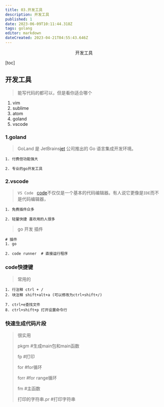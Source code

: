 ```yaml
---
title: 03.开发工具
description: 开发工具
published: 1
date: 2023-06-09T10:11:44.318Z
tags: golang
editor: markdown
dateCreated: 2023-04-21T04:55:43.646Z
---
```


<center>开发工具</center>



[toc]







## 开发工具

> 能写代码的都可以，但是看你适合哪个

1. vim
2. sublime
3. atom
4. goland
5. vscode



### 1.goland

> GoLand 是 JetBrains[jet](https://www.jetbrains.com/) 公司推出的 Go 语言集成开发环境。



```shell
1. 付费但功能强大

2. 专业的go开发工具
```







### 2.vscode

> `VS Code ` [code](https://code.visualstudio.com/)不仅仅是一个基本的代码编辑器。有人说它更像是`IDE`而不是代码编辑器，



```shell
1. 免费插件众多

2. 轻量快捷 喜欢用的人很多
```



> go 开发 插件

```shell
# 插件
1. go  

2. code runner  # 直接运行程序

```





### code快捷键

> 常用的

```shell
1. 行注释 ctrl + /
2. 块注释 shift+alt+a (可以修改为ctrl+shift+/)

7. ctrl+e查找文件
8. ctrl+shift+p 打开设置命令行
```



### 快速生成代码片段

> 很实用
>
> pkgm #生成main包和main函数
>
> fp #打印
>
> for #for循环
>
> forr #for range循环
>
> fm #主函数
>
> 打印的字符串.pr #打印字符串















